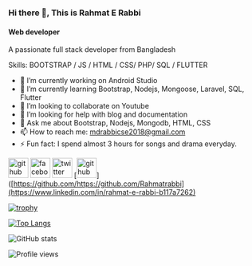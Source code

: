 ### Hi there 👋, This is Rahmat E Rabbi
#### Web developer


A passionate full stack developer from Bangladesh


Skills: BOOTSTRAP / JS / HTML / CSS/ PHP/ SQL / FLUTTER

- 🔭 I’m currently working on Android Studio 
- 🌱 I’m currently learning Bootstrap, Nodejs, Mongoose, Laravel, SQL, Flutter 
- 👯 I’m looking to collaborate on Youtube 
- 🤔 I’m looking for help with blog and documentation 
- 💬 Ask me about Bootstrap, Nodejs, Mongodb, HTML, CSS 
- 📫 How to reach me: mdrabbicse2018@gmail.com 
- ⚡ Fun fact: I spend almost 3 hours for songs and drama everyday. 


[<img src='https://cdn.jsdelivr.net/npm/simple-icons@3.0.1/icons/github.svg' alt='github' height='40'>](https://github.com/https://github.com/Rahmatrabbi)  [<img src='https://cdn.jsdelivr.net/npm/simple-icons@3.0.1/icons/facebook.svg' alt='facebook' height='40'>](https://www.facebook.com/https://www.facebook.com/drj.antu/)  [<img src='https://cdn.jsdelivr.net/npm/simple-icons@3.0.1/icons/twitter.svg' alt='twitter' height='40'>](https://twitter.com/https://twitter.com/MDRER51)  [<img src='https://cdn.jsdelivr.net/npm/simple-icons@3.0.1/icons/github.svg' alt='github' height='40'>]([https://github.com/https://github.com/Rahmatrabbi](https://www.linkedin.com/in/rahmat-e-rabbi-b117a7262)

[![trophy](https://github-profile-trophy.vercel.app/?username=https://github.com/Rahmatrabbi)](https://github.com/ryo-ma/github-profile-trophy)

[![Top Langs](https://github-readme-stats.vercel.app/api/top-langs/?username=https://github.com/Rahmatrabbi)](https://github.com/anuraghazra/github-readme-stats)

![GitHub stats](https://github-readme-stats.vercel.app/api?username=https://github.com/Rahmatrabbi&show_icons=true)  

![Profile views](https://gpvc.arturio.dev/https://github.com/Rahmatrabbi)  
